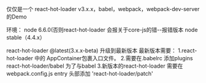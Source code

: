 仅仅是一个 react-hot-loader v3.x.x，babel，webpack，webpack-dev-server的Demo


环境：
node 6.6.0(否则react-hot-loader 会报关于core-js的错--报错版本 node stable（4.4.x）  


 
react-hot-loader @latest(3.x.x-beta)  升级到最新版本 
最新版本需要：
1.react-hot-loader 中的 AppContainer包裹入口文件。
2.需要在.babelrc 添加plugins react-hot-loader/babel 为了与babel
3.新版本的react-hot-loader 需要在webpack.config.js entry 头部添加 'react-hot-loader/patch'
